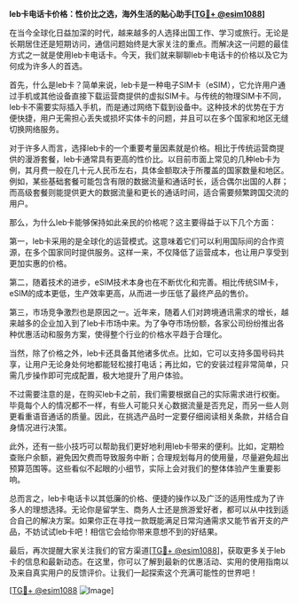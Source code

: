 **leb卡电话卡价格：性价比之选，海外生活的贴心助手[[TG💪+ @esim1088](https://t.me/s/esim1088)]**

在当今全球化日益加深的时代，越来越多的人选择出国工作、学习或旅行。无论是长期居住还是短期访问，通信问题始终是大家关注的重点。而解决这一问题的最佳方式之一就是使用leb卡电话卡。今天，我们就来聊聊leb卡电话卡的价格以及它为何成为许多人的首选。

首先，什么是leb卡？简单来说，leb卡是一种电子SIM卡（eSIM），它允许用户通过手机或其他设备直接下载运营商提供的虚拟SIM卡。与传统的物理SIM卡不同，leb卡不需要实际插入手机，而是通过网络下载到设备中。这种技术的优势在于方便快捷，用户无需担心丢失或损坏实体卡的问题，并且可以在多个国家和地区无缝切换网络服务。

对于许多人而言，选择leb卡的一个重要考量因素就是价格。相比于传统运营商提供的漫游套餐，leb卡通常具有更高的性价比。以目前市面上常见的几种leb卡为例，其月费一般在几十元人民币左右，具体金额取决于所覆盖的国家数量和地区。例如，某些基础套餐可能包含有限的数据流量和通话时长，适合偶尔出国的人群；而高级套餐则能提供更大的数据流量和更长的通话时间，适合需要频繁跨国交流的用户。

那么，为什么leb卡能够保持如此亲民的价格呢？这主要得益于以下几个方面：

第一，leb卡采用的是全球化的运营模式。这意味着它们可以利用国际间的合作资源，在多个国家同时提供服务。这样一来，不仅降低了运营成本，也让用户享受到更加实惠的价格。

第二，随着技术的进步，eSIM技术本身也在不断优化和完善。相比传统SIM卡，eSIM的成本更低，生产效率更高，从而进一步压低了最终产品的售价。

第三，市场竞争激烈也是原因之一。近年来，随着人们对跨境通讯需求的增长，越来越多的企业加入到了leb卡市场中来。为了争夺市场份额，各家公司纷纷推出各种优惠活动和服务方案，使得整个行业的价格水平趋于合理化。

当然，除了价格之外，leb卡还具备其他诸多优点。比如，它可以支持多国号码共享，让用户无论身处何地都能轻松接打电话；再比如，它的安装过程非常简单，只需几步操作即可完成配置，极大地提升了用户体验。

不过需要注意的是，在购买leb卡之前，我们需要根据自己的实际需求进行权衡。毕竟每个人的情况都不一样，有些人可能只关心数据流量是否充足，而另一些人则更看重语音通话的质量。因此，在挑选产品时一定要仔细阅读相关条款，并结合自身情况进行决策。

此外，还有一些小技巧可以帮助我们更好地利用leb卡带来的便利。比如，定期检查账户余额，避免因欠费而导致服务中断；合理规划每月的使用量，尽量避免超出预算范围等。这些看似不起眼的小细节，实际上会对我们的整体体验产生重要影响。

总而言之，leb卡电话卡以其低廉的价格、便捷的操作以及广泛的适用性成为了许多人的理想选择。无论你是留学生、商务人士还是旅游爱好者，都可以从中找到适合自己的解决方案。如果你正在寻找一款既能满足日常沟通需求又能节省开支的产品，不妨试试leb卡吧！相信它会给你带来意想不到的好结果。

最后，再次提醒大家关注我们的官方渠道[[TG💪+ @esim1088](https://t.me/s/esim1088)]，获取更多关于leb卡的信息和最新动态。在这里，你可以了解到最新的优惠活动、实用的使用指南以及来自真实用户的反馈评价。让我们一起探索这个充满可能性的世界吧！

[[TG💪+ @esim1088](https://t.me/s/esim1088) ![Image](https://i.postimg.cc/4NQfJmqS/Snipaste-2025-05-13-00-14-12.png)]